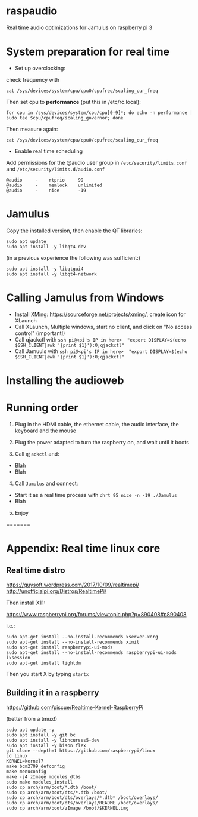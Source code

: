# raspaudio
Real time audio optimizations for Jamulus on raspberry pi 3

# System preparation for real time

- Set up overclocking:

check frequency with
```
cat /sys/devices/system/cpu/cpu0/cpufreq/scaling_cur_freq
```

Then set cpu to **performance** (put this in /etc/rc.local):
```
for cpu in /sys/devices/system/cpu/cpu[0-9]*; do echo -n performance | sudo tee $cpu/cpufreq/scaling_governor; done
```

Then measure again:
```
cat /sys/devices/system/cpu/cpu0/cpufreq/scaling_cur_freq
```

- Enable real time scheduling

Add permissions for the @audio user group in ```/etc/security/limits.conf``` and ```/etc/security/limits.d/audio.conf```

```
@audio     -    rtprio     99
@audio     -    memlock    unlimited
@audio     -    nice       -19
```


# Jamulus

Copy the installed version, then enable the QT libraries:

```
sudo apt update
sudo apt install -y libqt4-dev
```

(in a previous experience the following was sufficient:)
```
sudo apt install -y libqtgui4
sudo apt install -y libqt4-network
```


# Calling Jamulus from Windows

* Install XMing: https://sourceforge.net/projects/xming/, create icon for XLaunch
* Call XLaunch, Multiple windows, start no client, and click on "No access control" (important!)
* Call qjackctl with ```ssh pi@<pi's IP in here>  "export DISPLAY=$(echo $SSH_CLIENT|awk '{print $1}'):0;qjackctl"```
* Call Jamuuls with  ```ssh pi@<pi's IP in here>  "export DISPLAY=$(echo $SSH_CLIENT|awk '{print $1}'):0;qjackctl"```


# Installing the audioweb


# Running order

1. Plug in the HDMI cable, the ethernet cable, the audio interface, the keyboard and the mouse

2. Plug the power adapted to turn the raspberry on, and wait until it boots

3. Call ```qjackctl``` and:
  - Blah
  - Blah

4. Call ```Jamulus``` and connect:
  - Start it as a real time process with ```chrt 95 nice -n -19 ./Jamulus```
  - Blah

5. Enjoy


=======

# Appendix: Real time linux core

## Real time distro

https://guysoft.wordpress.com/2017/10/09/realtimepi/
http://unofficialpi.org/Distros/RealtimePi/

Then install X11:

https://www.raspberrypi.org/forums/viewtopic.php?p=890408#p890408

i.e.: 

```
sudo apt-get install --no-install-recommends xserver-xorg
sudo apt-get install --no-install-recommends xinit
sudo apt-get install raspberrypi-ui-mods
sudo apt-get install --no-install-recommends raspberrypi-ui-mods lxsession
sudo apt-get install lightdm
```

Then you start X by typing ```startx```


## Building it in a raspberry

https://github.com/piscue/Realtime-Kernel-RaspberryPi

(better from a tmux!)

```
sudo apt update -y
sudo apt install -y git bc
sudo apt install -y libncurses5-dev
sudo apt install -y bison flex
git clone --depth=1 https://github.com/raspberrypi/linux
cd linux
KERNEL=kernel7
make bcm2709_defconfig
make menuconfig
make -j4 zImage modules dtbs
sudo make modules_install
sudo cp arch/arm/boot/*.dtb /boot/
sudo cp arch/arm/boot/dts/*.dtb /boot/
sudo cp arch/arm/boot/dts/overlays/*.dtb* /boot/overlays/
sudo cp arch/arm/boot/dts/overlays/README /boot/overlays/
sudo cp arch/arm/boot/zImage /boot/$KERNEL.img
```

